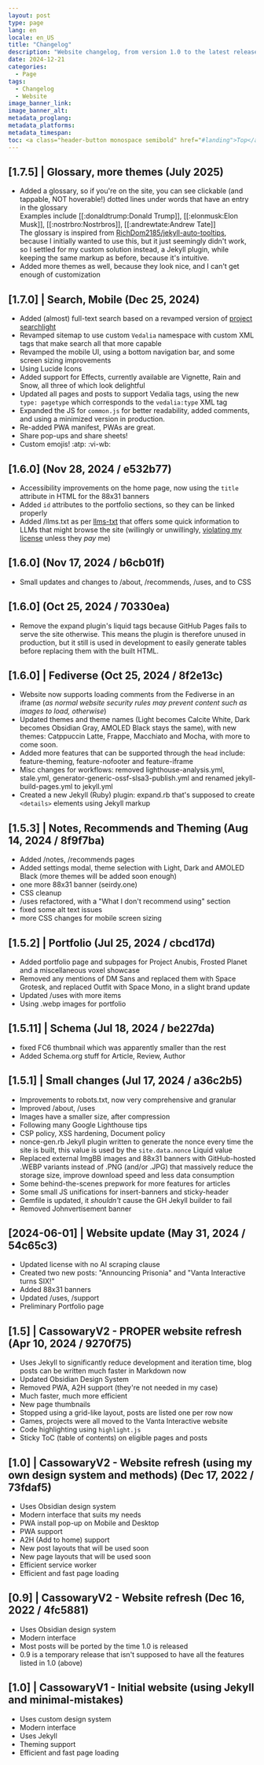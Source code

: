 ```yaml
---
layout: post
type: page
lang: en
locale: en_US
title: "Changelog"
description: "Website changelog, from version 1.0 to the latest release."
date: 2024-12-21
categories:
  - Page
tags:
  - Changelog
  - Website
image_banner_link:
image_banner_alt:
metadata_proglang:
metadata_platforms:
metadata_timespan:
toc: <a class="header-button monospace semibold" href="#landing">Top</a><br>
---
```


## [1.7.5] | Glossary, more themes (July 2025)
 - Added a glossary, so if you're on the site, you can see clickable (and tappable, NOT hoverable!) dotted lines under words that have an entry in the glossary\
 Examples include [[:donaldtrump:Donald Trump]], [[:elonmusk:Elon Musk]], [[:nostrbro:Nostrbros]], [[:andrewtate:Andrew Tate]]\
 The glossary is inspired from [RichDom2185/jekyll-auto-tooltips](https://github.com/RichDom2185/jekyll-auto-tooltips), because I initially wanted to use this, but it just seemingly didn't work, so I settled for my custom solution instead, a Jekyll plugin, while keeping the same markup as before, because it's intuitive.
 - Added more themes as well, because they look nice, and I can't get enough of customization

## [1.7.0] | Search, Mobile (Dec 25, 2024)
 - Added (almost) full-text search based on a revamped version of [project searchlight](https://github.com/alextecplayz/proto-searchlight)
 - Revamped sitemap to use custom `Vedalia` namespace with custom XML tags that make search all that more capable
 - Revamped the mobile UI, using a bottom navigation bar, and some screen sizing improvements
 - Using Lucide Icons
 - Added support for Effects, currently available are Vignette, Rain and Snow, all three of which look delightful
 - Updated all pages and posts to support Vedalia tags, using the new `type: pagetype` which corresponds to the `vedalia:type` XML tag
 - Expanded the JS for `common.js` for better readability, added comments, and using a minimized version in production.
 - Re-added PWA manifest, PWAs are great.
 - Share pop-ups and share sheets!
 - Custom emojis! :atp: :vi-wb:

## [1.6.0] (Nov 28, 2024 / e532b77)
 - Accessibility improvements on the home page, now using the `title` attribute in HTML for the 88x31 banners
 - Added `id` attributes to the portfolio sections, so they can be linked properly
 - Added /llms.txt as per [llms-txt](https://llmstxt.org/) that offers some quick information to LLMs that might browse the site (willingly or unwillingly, [violating my license](https://github.com/alextecplayz/alextecplayz.github.io/blob/main/LICENSE) unless they *pay* me)

## [1.6.0] (Nov 17, 2024 / b6cb01f)
 - Small updates and changes to /about, /recommends, /uses, and to CSS

## [1.6.0] (Oct 25, 2024 / 70330ea)
 - Remove the expand plugin's liquid tags because GitHub Pages fails to serve the site otherwise. This means the plugin is therefore unused in production, but it still is used in development to easily generate tables before replacing them with the built HTML.

## [1.6.0] | Fediverse (Oct 25, 2024 / 8f2e13c)
 - Website now supports loading comments from the Fediverse in an iframe (*as normal website security rules may prevent content such as images to load, otherwise*)
 - Updated themes and theme names (Light becomes Calcite White, Dark becomes Obsidian Gray, AMOLED Black stays the same), with new themes: Catppuccin Latte, Frappe, Macchiato and Mocha, with more to come soon.
 - Added more features that can be supported through the `head` include: feature-theming, feature-nofooter and feature-iframe
 - Misc changes for workflows: removed lighthouse-analysis.yml, stale.yml, generator-generic-ossf-slsa3-publish.yml and renamed jekyll-build-pages.yml to jekyll.yml
 - Created a new Jekyll (Ruby) plugin: expand.rb that's supposed to create `<details>` elements using Jekyll markup

## [1.5.3] | Notes, Recommends and Theming (Aug 14, 2024 / 8f9f7ba)
 - Added /notes, /recommends pages
 - Added settings modal, theme selection with Light, Dark and AMOLED Black (more themes will be added soon enough)
 - one more 88x31 banner (seirdy.one)
 - CSS cleanup
 - /uses refactored, with a "What I don't recommend using" section
 - fixed some alt text issues
 - more CSS changes for mobile screen sizing

## [1.5.2] | Portfolio (Jul 25, 2024 / cbcd17d)
 - Added portfolio page and subpages for Project Anubis, Frosted Planet and a miscellaneous voxel showcase
 - Removed any mentions of DM Sans and replaced them with Space Grotesk, and replaced Outfit with Space Mono, in a slight brand update
 - Updated /uses with more items
 - Using .webp images for portfolio

## [1.5.11] | Schema (Jul 18, 2024 / be227da)
 - fixed FC6 thumbnail which was apparently smaller than the rest
 - Added Schema.org stuff for Article, Review, Author

## [1.5.1] | Small changes (Jul 17, 2024 / a36c2b5)
 - Improvements to robots.txt, now very comprehensive and granular
 - Improved /about, /uses
 - Images have a smaller size, after compression
 - Following many Google Lighthouse tips
 - CSP policy, XSS hardening, Document policy
 - nonce-gen.rb Jekyll plugin written to generate the nonce every time the site is built, this value is used by the `site.data.nonce` Liquid value
 - Replaced external ImgBB images and 88x31 banners with GitHub-hosted .WEBP variants instead of .PNG (and/or .JPG) that massively reduce the storage size, improve download speed and less data consumption
 - Some behind-the-scenes prepwork for more features for articles
 - Some small JS unifications for insert-banners and sticky-header
 - Gemfile is updated, it *shouldn't* cause the GH Jekyll builder to fail
 - Removed Johnvertisement banner
 
## [2024-06-01] | Website update (May 31, 2024 / 54c65c3)
 - Updated license with no AI scraping clause
 - Created two new posts: "Announcing Prisonia" and "Vanta Interactive turns SIX!"
 - Added 88x31 banners
 - Updated /uses, /support
 - Preliminary Portfolio page

## [1.5] | CassowaryV2 - PROPER website refresh (Apr 10, 2024 / 9270f75)
 - Uses Jekyll to significantly reduce development and iteration time, blog posts can be written much faster in Markdown now
 - Updated Obsidian Design System
 - Removed PWA, A2H support (they're not needed in my case)
 - Much faster, much more efficient
 - New page thumbnails
 - Stopped using a grid-like layout, posts are listed one per row now
 - Games, projects were all moved to the Vanta Interactive website
 - Code highlighting using `highlight.js`
 - Sticky ToC (table of contents) on eligible pages and posts

## [1.0] | CassowaryV2 - Website refresh (using my own design system and methods) (Dec 17, 2022 / 73fdaf5)
 - Uses Obsidian design system
 - Modern interface that suits my needs
 - PWA install pop-up on Mobile and Desktop
 - PWA support
 - A2H (Add to home) support
 - New post layouts that will be used soon
 - New page layouts that will be used soon
 - Efficient service worker
 - Efficient and fast page loading

## [0.9] | CassowaryV2 - Website refresh (Dec 16, 2022 / 4fc5881)
 - Uses Obsidian design system
 - Modern interface
 - Most posts will be ported by the time 1.0 is released
 - 0.9 is a temporary release that isn't supposed to have all the features listed in 1.0 (above)

## [1.0] | CassowaryV1 - Initial website (using Jekyll and minimal-mistakes)
 - Uses custom design system
 - Modern interface
 - Uses Jekyll
 - Theming support
 - Efficient and fast page loading

